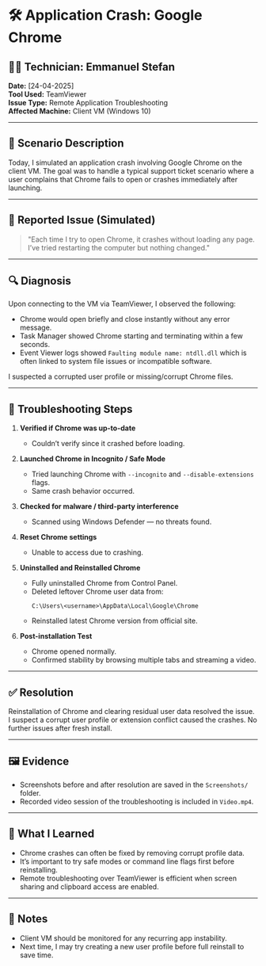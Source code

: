 # 🛠️ Application Crash: Google Chrome

## 🧑‍💻 Technician: Emmanuel Stefan  
**Date:** [24-04-2025]  
**Tool Used:** TeamViewer  
**Issue Type:** Remote Application Troubleshooting  
**Affected Machine:** Client VM (Windows 10)

---

## 🧵 Scenario Description

Today, I simulated an application crash involving Google Chrome on the client VM. The goal was to handle a typical support ticket scenario where a user complains that Chrome fails to open or crashes immediately after launching.

---

## 🎯 Reported Issue (Simulated)

> "Each time I try to open Chrome, it crashes without loading any page. I’ve tried restarting the computer but nothing changed."

---

## 🔍 Diagnosis

Upon connecting to the VM via TeamViewer, I observed the following:

- Chrome would open briefly and close instantly without any error message.
- Task Manager showed Chrome starting and terminating within a few seconds.
- Event Viewer logs showed `Faulting module name: ntdll.dll` which is often linked to system file issues or incompatible software.

I suspected a corrupted user profile or missing/corrupt Chrome files.

---

## 🧰 Troubleshooting Steps

1. **Verified if Chrome was up-to-date**  
   - Couldn’t verify since it crashed before loading.

2. **Launched Chrome in Incognito / Safe Mode**  
   - Tried launching Chrome with `--incognito` and `--disable-extensions` flags.
   - Same crash behavior occurred.

3. **Checked for malware / third-party interference**  
   - Scanned using Windows Defender — no threats found.

4. **Reset Chrome settings**  
   - Unable to access due to crashing.

5. **Uninstalled and Reinstalled Chrome**  
   - Fully uninstalled Chrome from Control Panel.
   - Deleted leftover Chrome user data from:
     ```
     C:\Users\<username>\AppData\Local\Google\Chrome
     ```
   - Reinstalled latest Chrome version from official site.

6. **Post-installation Test**  
   - Chrome opened normally.
   - Confirmed stability by browsing multiple tabs and streaming a video.

---

## ✅ Resolution

Reinstallation of Chrome and clearing residual user data resolved the issue. I suspect a corrupt user profile or extension conflict caused the crashes. No further issues after fresh install.

---

## 🖼️ Evidence

- Screenshots before and after resolution are saved in the `Screenshots/` folder.
- Recorded video session of the troubleshooting is included in `Video.mp4`.

---

## 🧠 What I Learned

- Chrome crashes can often be fixed by removing corrupt profile data.
- It’s important to try safe modes or command line flags first before reinstalling.
- Remote troubleshooting over TeamViewer is efficient when screen sharing and clipboard access are enabled.

---

## 📌 Notes

- Client VM should be monitored for any recurring app instability.
- Next time, I may try creating a new user profile before full reinstall to save time.



